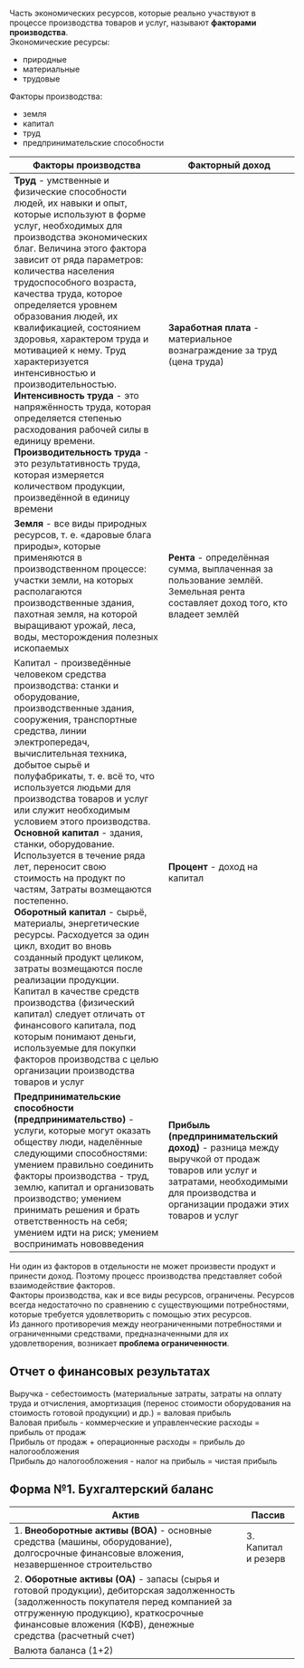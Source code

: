 Часть экономических ресурсов, которые реально участвуют в процессе производства товаров и услуг, называют **факторами производства**.  
Экономические ресурсы: 
- природные
- материальные
- трудовые
  
Факторы производства: 
- земля
- капитал
- труд
- предпринимательские способности
  
| Факторы производства                                                                                                                                                                                                                                                                                                                                                                                                                                                                                                                                                                                                                                                                                                                                                                                                                                                                                                                                                  | Факторный доход                                                                                                                                                                    |
| --------------------------------------------------------------------------------------------------------------------------------------------------------------------------------------------------------------------------------------------------------------------------------------------------------------------------------------------------------------------------------------------------------------------------------------------------------------------------------------------------------------------------------------------------------------------------------------------------------------------------------------------------------------------------------------------------------------------------------------------------------------------------------------------------------------------------------------------------------------------------------------------------------------------------------------------------------------------- | ---------------------------------------------------------------------------------------------------------------------------------------------------------------------------------- |
| **Труд** - умственные и физические способности людей, их навыки и опыт, которые используют в форме услуг, необходимых для производства экономических благ. Величина этого фактора зависит от ряда параметров: количества населения трудоспособного возраста, качества труда, которое определяется уровнем образования людей, их квалификацией, состоянием здоровья, характером труда и мотивацией к нему. Труд характеризуется интенсивностью и производительностью.  <br>**Интенсивность труда** - это напряжённость труда, которая определяется степенью расходования рабочей силы в единицу времени.  <br>**Производительность труда** - это результативность труда, которая измеряется количеством продукции, произведённой в единицу времени                                                                                                                                                                                                                     | **Заработная плата** - материальное вознаграждение за труд (цена труда)                                                                                                            |
| **Земля** - все виды природных ресурсов, т. е. «даровые блага природы», которые применяются в производственном процессе: участки земли, на которых располагаются производственные здания, пахотная земля, на которой выращивают урожай, леса, воды, месторождения полезных ископаемых                                                                                                                                                                                                                                                                                                                                                                                                                                                                                                                                                                                                                                                                                 | **Рента** - определённая сумма, выплаченная за пользование землёй. Земельная рента составляет доход того, кто владеет землёй                                                       |
| Капитал - произведённые человеком средства производства: станки и оборудование, производственные здания, сооружения, транспортные средства, линии электропередач, вычислительная техника, добытое сырьё и полуфабрикаты, т. е. всё то, что используется людьми для производства товаров и услуг или служит необходимым условием этого производства.  <br>**Основной капитал** - здания, станки, оборудование. Используется в течение ряда лет, переносит свою<br>стоимость на продукт по частям, Затраты возмещаются постепенно.  <br>**Оборотный капитал** - сырьё, материалы, энергетические ресурсы. Расходуется за один цикл, входит во вновь созданный продукт целиком, затраты возмещаются после реализации продукции.  <br>Капитал в качестве средств производства (физический капитал) следует отличать от финансового капитала, под которым понимают деньги, используемые для покупки факторов производства с целью организации производства товаров и услуг | **Процент** - доход на капитал                                                                                                                                                     |
| **Предпринимательские способности (предпринимательство)** - услуги, которые могут оказать обществу люди, наделённые следующими способностями: умением правильно соединить факторы производства - труд, землю, капитал и организовать производство; умением принимать решения и брать ответственность на себя; умением идти на риск; умением воспринимать нововведения                                                                                                                                                                                                                                                                                                                                                                                                                                                                                                                                                                                                 | **Прибыль (предпринимательский доход)** - разница между выручкой от продаж товаров или услуг и затратами, необходимыми для производства и организации продажи этих товаров и услуг |
  
Ни один из факторов в отдельности не может произвести продукт и принести доход. Поэтому процесс производства представляет собой взаимодействие факторов.  
Факторы производства, как и все виды ресурсов, ограничены. Ресурсов всегда недостаточно по сравнению с существующими потребностями, которые требуется удовлетворить с помощью этих ресурсов.  
Из данного противоречия между неограниченными потребностями и ограниченными средствами, предназначенными для их удовлетворения, возникает **проблема ограниченности**.  
## Отчет о финансовых результатах
Выручка - себестоимость (материальные затраты, затраты на оплату труда и отчисления, амортизация (перенос стоимости оборудования на стоимость готовой продукции) и др.) = валовая прибыль  
Валовая прибыль - коммерческие и управленческие расходы = прибыль от продаж  
Прибыль от продаж + операционные расходы = прибыль до налогообложения  
Прибыль до налогообложения - налог на прибыль = чистая прибыль  
## Форма №1. Бухгалтерский баланс
| Актив                                                                                                                                                                                                                                         | Пассив              |
| --------------------------------------------------------------------------------------------------------------------------------------------------------------------------------------------------------------------------------------------- | ------------------- |
| 1. **Внеоборотные активы (ВОА)** - основные средства (машины, оборудование), долгосрочные финансовые вложения, незавершенное строительство                                                                                                    | 3. Капитал и резерв |
| 2. **Оборотные активы (ОА)** - запасы (сырья и готовой продукции), дебиторская задолженность (задолженность покупателя перед компанией за отгруженную продукцию), краткосрочные финансовые вложения (КФВ), денежные средства (расчетный счет) |                     |
| Валюта баланса (1+2)                                                                                                                                                                                                                          |                     |